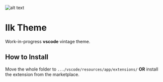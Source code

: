 ![alt text](https://github.com/tomasz-lisowski/theme-ilk/blob/master/misc/showcase.png?raw=true)
# Ilk Theme
Work-in-progress **vscode** vintage theme.

## How to Install
Move the whole folder to ```.../vscode/resources/app/extensions/``` **OR** install the extension from the marketplace.
